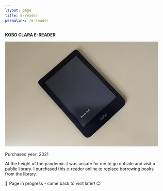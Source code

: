 ```yaml
---
layout: page
title: E-reader
permalink: /e-reader
---
```


<b>KOBO CLARA E-READER</b>

<img src="/assets/kobo-e-reader.jpg" alt="Kobo E-reader"/>

Purchased year: 2021 <br />

At the height of the pandemic it was unsafe for me to go outside and visit a public library. I purchased this e-reader online to replace borrowing books from the library.

🚧 Page in progress - come back to visit later! 😉

<style>
  .wrapper {
    max-width: 58em;
  }
</style>
